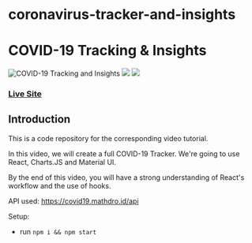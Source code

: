 # coronavirus-tracker-and-insights

# COVID-19 Tracking & Insights
![COVID-19 Tracking and Insights](https://ibb.co/dQcM1xL)
![](https://ibb.co/Jmph8bq)
![](https://ibb.co/prRv3Dq)

### [Live Site](https://covid19statswebsite.netlify.com/)

## Introduction
This is a code repository for the corresponding video tutorial. 

In this video, we will create a full COVID-19 Tracker. We're going to use React, Charts.JS and Material UI.

By the end of this video, you will have a strong understanding of React's workflow and the use of hooks.

API used: https://covid19.mathdro.id/api

Setup:
- run ```npm i && npm start```
